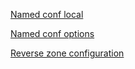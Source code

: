 [Named conf local](./config/named.conf.local.md)

[Named conf options](./config/named.conf.options.md)

[Reverse zone configuration](./config/db.2.99.10)